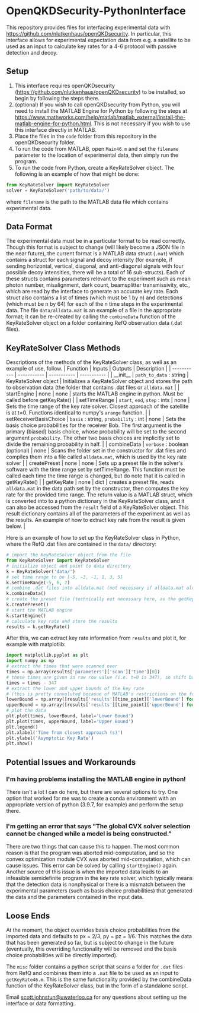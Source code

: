 # OpenQKDSecurity-PythonInterface
This repository provides files for interfacing experimental data with https://github.com/nlutkenhaus/openQKDsecurity. In particular, this interface allows for experimental expectation data from e.g. a satellite to be used as an input to calculate key rates for a 4-6 protocol with passive detection and decoy.

## Setup
1. This interface requires openQKDsecurity (https://github.com/nlutkenhaus/openQKDsecurity) to be installed, so begin by following the steps there. 
2. (optional) If you wish to call openQKDsecurity from Python, you will need to install the MATLAB Engine for Python by following the steps at https://www.mathworks.com/help/matlab/matlab_external/install-the-matlab-engine-for-python.html. This is not necessary if you wish to use this interface directly in MATLAB.
3. Place the files in the `code` folder from this repository in the openQKDsecurity folder.
4. To run the code from MATLAB, open `Main46.m` and set the `filename` parameter to the location of experimental data, then simply run the program. 
5. To run the code from Python, create a KeyRateSolver object. The following is an example of how that might be done:
```python
from KeyRateSolver import KeyRateSolver
solver = KeyRateSolver('path/to/data/')
```
where `filename` is the path to the MATLAB data file which contains experimental data.

## Data Format
The experimental data must be in a particular format to be read correctly. Though this format is subject to change (will likely become a JSON file in the near future), the current format is a MATLAB data struct (`.mat`) which contains a struct for each signal and decoy intensity (for example, if sending horizontal, vertical, diagonal, and anti-diagonal signals with four possible decoy intensities, there will be a total of 16 sub-structs). Each of these structs contains parameters relevant to the experiment such as mean photon number, misalignment, dark count, beamsplitter transmissivity, etc., which are read by the interface to generate an accurate key rate. Each struct also contains a list of times (which must be 1 by n) and detections (which must be n by 64) for each of the n time steps in the experimental data. The file `data/alldata.mat` is an example of a file in the appropriate format; it can be re-created by calling the `combineData` function of the KeyRateSolver object on a folder containing RefQ observation data (.dat files).

## KeyRateSolver Class Methods
Descriptions of the methods of the KeyRateSolver class, as well as an example of use, follow.
| Function | Inputs | Outputs | Description |
| ----------- | ----------- | ----------- | ----------- |
| \_\_init\_\_ | `path_to_data` : string | KeyRateSolver object | Initializes a KeyRateSolver object and stores the path to observation data (the folder that contains .dat files or `alldata.mat` |
| startEngine | none | none | starts the MATLAB engine in python. Must be called before getKeyRate() |
| setTimeRange | `start`, `end`, `step` : ints | none | Sets the time range of the key rate solver. Closest approach of the satellite is at t=0. Functions identical to numpy's `arange` function. |
| setReceiverBasisChoice | `basis` : string, `probability` : int | none | Sets the basis choice probabilities for the receiver Bob. The first argument is the primary (biased) basis choice, whose probability will be set to the second argument `probability`. The other two basis choices are implicitly set to divide the remaining probability in half. |
| combineData | `verbose` : boolean (optional) | none | Scans the folder set in the constructor for .dat files and compiles them into a file called `alldata.mat`, which is used by the key rate solver |
| createPreset | none | none | Sets up a preset file in the solver's software with the time range set by setTimeRange. This function must be called each time the time range is changed, but do note that it is called in getKeyRate() |
| getKeyRate | none | dict | creates a preset file, reads `alldata.mat` in the data path set by the constructor, then computes the key rate for the provided time range. The return value is a MATLAB struct, which is converted into to a python dictionary in the KeyRateSolver class, and it can also be accessed from the `result` field of a KeyRateSolver object. This result dictionary contains all of the parameters of the experiment as well as the results. An example of how to extract key rate from the result is given below. |

Here is an example of how to set up the KeyRateSolver class in Python, where the RefQ .dat files are contained in the `data/` directory:
```python
# import the KeyRateSolver object from the file
from KeyRateSolver import KeyRateSolver
# initialize object and point to data directory
k = KeyRateSolver('data/')
# set time range to be [-5, -3, -1, 1, 3, 5]
k.setTimeRange(-5, 6, 2)  
# combine .dat files into alldata.mat (not necessary if alldata.mat already exists and is correct)
k.combineData()
# create the preset file (technically not necessary here, as the getKeyRate() call below calls this as well)
k.createPreset()
# start the MATLAB engine
k.startEngine()
# calculate key rate and store the results
results = k.getKeyRate()
```

After this, we can extract key rate information from `results` and plot it, for example with matplotlib:
```python
import matplotlib.pyplot as plt
import numpy as np
# extract the times that were scanned over
times = np.array(results['parameters']['scan']['time'][0])
# these times are given in raw row value (i.e. t=0 is 347), so shift back to be centered at t=0:
times = times - 347
# extract the lower and upper bounds of the key rate
# (this is pretty convoluted becasue of MATLAB's restrictions on the format of the data that can be returned to Python)
lowerBound = np.array([results['results'][time_point]['lowerBound'] for time_point in range(len(results['results']))])
upperBound = np.array([results['results'][time_point]['upperBound'] for time_point in range(len(results['results']))])
# plot the data
plt.plot(times, lowerBound, label='Lower Bound')
plt.plot(times, upperBound, label='Upper Bound')
plt.legend()
plt.xlabel('Time from closest approach (s)')
plt.ylabel('Asymptotic Key Rate')
plt.show()
```

## Potential Issues and Workarounds
### I'm having problems installing the MATLAB engine in python!
There isn't a lot I can do here, but there are several options to try. One option that worked for me was to create a conda environment with an appropriate version of python (3.9.7, for example) and perform the setup there.

### I'm getting an error that says "The global CVX solver selection cannot be changed while a model is being constructed."
There are two things that can cause this to happen. The most common reason is that the program was aborted mid-computation, and so the convex optimization module CVX was aborted mid-computation, which can cause issues. This error can be solved by calling `startEngine()` again. 
Another source of this issue is when the imported data leads to an infeasible semidefinite program in the key rate solver, which typically means that the detection data is nonphysical or there is a mismatch between the experimental parameters (such as basis choice probabilities) that generated the data and the parameters contained in the input data.

## Loose Ends

At the moment, the object overrides basis choice probabilities from the imported data and defaults to px = 2/3, py = pz = 1/6. This matches the data that has been generated so far, but is subject to change in the future (eventually, this overriding functionality will be removed and the basis choice probabilities will be directly imported).

The `misc` folder contains a python script that scans a folder for `.dat` files from RefQ and combines them into a `.mat` file to be used as an input to `getKeyRate46.m`. This is the same functionality provided by the combineData function of the KeyRateSolver class, but in the form of a standalone script.

Email scott.johnstun@uwaterloo.ca for any questions about setting up the interface or data formatting.


